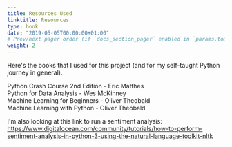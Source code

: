 ```yaml
---
title: Resources Used
linktitle: Resources
type: book
date: "2019-05-05T00:00:00+01:00"
# Prev/next pager order (if `docs_section_pager` enabled in `params.toml`)
weight: 2
---
```


Here's the books that I used for this project (and for my self-taught Python journey in general). 


Python Crash Course 2nd Edition - Eric Matthes   
Python for Data Analysis - Wes McKinney   
Machine Learning for Beginners - Oliver Theobald   
Machine Learning with Python - Oliver Theobald   


I'm also looking at this link to run a sentiment analysis:  https://www.digitalocean.com/community/tutorials/how-to-perform-sentiment-analysis-in-python-3-using-the-natural-language-toolkit-nltk


